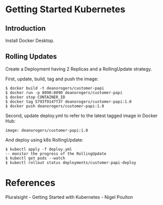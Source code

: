 # Getting Started Kubernetes

## Introduction

Install Docker Desktop.

## Rolling Updates

Create a Deployment having 2 Replicas and a RollingUpdate strategy.

First, update, build, tag and push the image:
```
$ docker build -t deanorogers/customer-papi
$ docker run -p 8090:8090 deanorogers/customer-papi
$ docker stop CONTAINER_ID
$ docker tag 5793f9147f37 deanorogers/customer-papi:1.0
$ docker push deanorogers/customer-papi:1.0  
```
Second, update deploy.yml to refer to the latest tagged image in Docker Hub:
```
image: deanorogers/customer-papi:1.0
```
And deploy using k8s RollingUpdate:
```
$ kubectl apply -f deploy.yml
-- monitor the progress of the RollingUpdate
$ kubectl get pods --watch
$ kubectl rollout status deployments/customer-papi-deploy 
```

# References
Pluralsight - Getting Started with Kubernetes - Nigel Poulton


